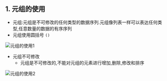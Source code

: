## 1. 元组的使用

* 元组:元组是不可修改的任何类型的数据序列.元组像列表一样可以表达任何类型,任意数量的数据的有序序列
* 元组使用圆括号 `()`

![元组的使用1](https://note.youdao.com/yws/api/personal/file/WEB6784509926e3be4652b2cdbea680b6bc?method=download&shareKey=1aa803b6a13120be748fa8aa7505ab8b)

* 元组不可修改
    * 元组是不可修改的,不能对元组的元素进行增加,删除,修改和排序

![元组的使用2](https://note.youdao.com/yws/api/personal/file/WEB8ca07da906dd7cd0b8780fd87dcf22a0?method=download&shareKey=35b14ee5d17296114de6db8a26c46409)
